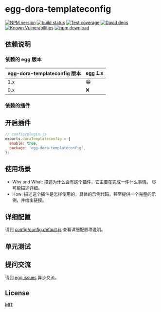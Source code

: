 # egg-dora-templateconfig

[![NPM version][npm-image]][npm-url]
[![build status][travis-image]][travis-url]
[![Test coverage][codecov-image]][codecov-url]
[![David deps][david-image]][david-url]
[![Known Vulnerabilities][snyk-image]][snyk-url]
[![npm download][download-image]][download-url]

[npm-image]: https://img.shields.io/npm/v/egg-dora-templateconfig.svg?style=flat-square
[npm-url]: https://npmjs.org/package/egg-dora-templateconfig
[travis-image]: https://img.shields.io/travis/eggjs/egg-dora-templateconfig.svg?style=flat-square
[travis-url]: https://travis-ci.org/eggjs/egg-dora-templateconfig
[codecov-image]: https://img.shields.io/codecov/c/github/eggjs/egg-dora-templateconfig.svg?style=flat-square
[codecov-url]: https://codecov.io/github/eggjs/egg-dora-templateconfig?branch=master
[david-image]: https://img.shields.io/david/eggjs/egg-dora-templateconfig.svg?style=flat-square
[david-url]: https://david-dm.org/eggjs/egg-dora-templateconfig
[snyk-image]: https://snyk.io/test/npm/egg-dora-templateconfig/badge.svg?style=flat-square
[snyk-url]: https://snyk.io/test/npm/egg-dora-templateconfig
[download-image]: https://img.shields.io/npm/dm/egg-dora-templateconfig.svg?style=flat-square
[download-url]: https://npmjs.org/package/egg-dora-templateconfig

<!--
Description here.
-->

## 依赖说明

### 依赖的 egg 版本

egg-dora-templateconfig 版本 | egg 1.x
--- | ---
1.x | 😁
0.x | ❌

### 依赖的插件
<!--

如果有依赖其它插件，请在这里特别说明。如

- security
- multipart

-->

## 开启插件

```js
// config/plugin.js
exports.doraTemplateconfig = {
  enable: true,
  package: 'egg-dora-templateconfig',
};
```

## 使用场景

- Why and What: 描述为什么会有这个插件，它主要在完成一件什么事情。
尽可能描述详细。
- How: 描述这个插件是怎样使用的，具体的示例代码，甚至提供一个完整的示例，并给出链接。

## 详细配置

请到 [config/config.default.js](config/config.default.js) 查看详细配置项说明。

## 单元测试

<!-- 描述如何在单元测试中使用此插件，例如 schedule 如何触发。无则省略。-->

## 提问交流

请到 [egg issues](https://github.com/eggjs/egg/issues) 异步交流。

## License

[MIT](LICENSE)
